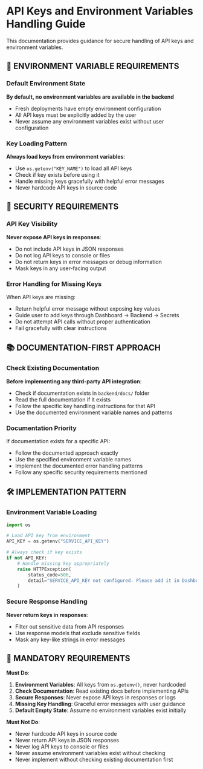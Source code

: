 # API Keys and Environment Variables Handling Guide

This documentation provides guidance for secure handling of API keys and environment variables.

## 🔐 ENVIRONMENT VARIABLE REQUIREMENTS

### Default Environment State
**By default, no environment variables are available in the backend**
- Fresh deployments have empty environment configuration
- All API keys must be explicitly added by the user
- Never assume any environment variables exist without user configuration

### Key Loading Pattern
**Always load keys from environment variables**:
- Use `os.getenv("KEY_NAME")` to load all API keys
- Check if key exists before using it
- Handle missing keys gracefully with helpful error messages
- Never hardcode API keys in source code

## 🚨 SECURITY REQUIREMENTS

### API Key Visibility
**Never expose API keys in responses**:
- Do not include API keys in JSON responses
- Do not log API keys to console or files
- Do not return keys in error messages or debug information
- Mask keys in any user-facing output

### Error Handling for Missing Keys
When API keys are missing:
- Return helpful error message without exposing key values
- Guide user to add keys through Dashboard → Backend → Secrets
- Do not attempt API calls without proper authentication
- Fail gracefully with clear instructions

## 📚 DOCUMENTATION-FIRST APPROACH

### Check Existing Documentation
**Before implementing any third-party API integration**:
- Check if documentation exists in `backend/docs/` folder
- Read the full documentation if it exists
- Follow the specific key handling instructions for that API
- Use the documented environment variable names and patterns

### Documentation Priority
If documentation exists for a specific API:
- Follow the documented approach exactly
- Use the specified environment variable names
- Implement the documented error handling patterns
- Follow any specific security requirements mentioned

## 🛠️ IMPLEMENTATION PATTERN

### Environment Variable Loading
```python
import os

# Load API key from environment
API_KEY = os.getenv("SERVICE_API_KEY")

# Always check if key exists
if not API_KEY:
    # Handle missing key appropriately
    raise HTTPException(
        status_code=500, 
        detail="SERVICE_API_KEY not configured. Please add it in Dashboard → Backend → Secrets"
    )
```

### Secure Response Handling
**Never return keys in responses**:
- Filter out sensitive data from API responses
- Use response models that exclude sensitive fields
- Mask any key-like strings in error messages

## 🚨 MANDATORY REQUIREMENTS

**Must Do**:
1. **Environment Variables**: All keys from `os.getenv()`, never hardcoded
2. **Check Documentation**: Read existing docs before implementing APIs
3. **Secure Responses**: Never expose API keys in responses or logs
4. **Missing Key Handling**: Graceful error messages with user guidance
5. **Default Empty State**: Assume no environment variables exist initially

**Must Not Do**:
- Never hardcode API keys in source code
- Never return API keys in JSON responses
- Never log API keys to console or files
- Never assume environment variables exist without checking
- Never implement without checking existing documentation first